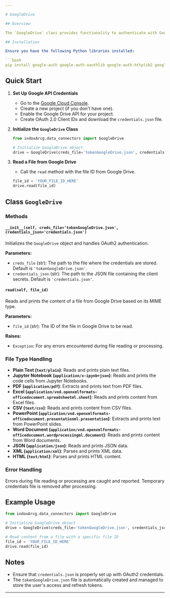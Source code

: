```yaml
---

# GoogleDrive 

## Overview

The `GoogleDrive` class provides functionality to authenticate with Google Drive using OAuth2 and read the content of various file types from Google Drive. It supports multiple file formats including plain text, Jupyter Notebooks, PDF, Excel, CSV, PowerPoint, Word documents, JSON, XML, and HTML.

## Installation

Ensure you have the following Python libraries installed:

```bash
pip install google-auth google-auth-oauthlib google-auth-httplib2 google-api-python-client pandas nbformat PyPDF2 python-pptx python-docx beautifulsoup4
```

## Quick Start

1. **Set Up Google API Credentials**

   - Go to the [Google Cloud Console](https://console.cloud.google.com/).
   - Create a new project (if you don't have one).
   - Enable the Google Drive API for your project.
   - Create OAuth 2.0 Client IDs and download the `credentials.json` file.

2. **Initialize the `GoogleDrive` Class**

   ```python
   from indoxArcg.data_connectors import GoogleDrive

   # Initialize GoogleDrive object
   drive = GoogleDrive(creds_file='tokenGoogleDrive.json', credentials_json='credentials.json')
   ```

3. **Read a File from Google Drive**

   - Call the `read` method with the file ID from Google Drive.

   ```python
   file_id = 'YOUR_FILE_ID_HERE'
   drive.read(file_id)
   ```

## Class `GoogleDrive`

### Methods

#### `__init__(self, creds_file='tokenGoogleDrive.json', credentials_json='credentials.json')`

Initializes the `GoogleDrive` object and handles OAuth2 authentication.

**Parameters:**
- `creds_file` (str): The path to the file where the credentials are stored. Default is `'tokenGoogleDrive.json'`.
- `credentials_json` (str): The path to the JSON file containing the client secrets. Default is `'credentials.json'`.



#### `read(self, file_id)`

Reads and prints the content of a file from Google Drive based on its MIME type.

**Parameters:**
- `file_id` (str): The ID of the file in Google Drive to be read.

**Raises:**
- `Exception`: For any errors encountered during file reading or processing.

### File Type Handling

- **Plain Text (`text/plain`)**: Reads and prints plain text files.
- **Jupyter Notebook (`application/x-ipynb+json`)**: Reads and prints the code cells from Jupyter Notebooks.
- **PDF (`application/pdf`)**: Extracts and prints text from PDF files.
- **Excel (`application/vnd.openxmlformats-officedocument.spreadsheetml.sheet`)**: Reads and prints content from Excel files.
- **CSV (`text/csv`)**: Reads and prints content from CSV files.
- **PowerPoint (`application/vnd.openxmlformats-officedocument.presentationml.presentation`)**: Extracts and prints text from PowerPoint slides.
- **Word Document (`application/vnd.openxmlformats-officedocument.wordprocessingml.document`)**: Reads and prints content from Word documents.
- **JSON (`application/json`)**: Reads and prints JSON data.
- **XML (`application/xml`)**: Parses and prints XML data.
- **HTML (`text/html`)**: Parses and prints HTML content.

### Error Handling

Errors during file reading or processing are caught and reported. Temporary credentials file is removed after processing.

## Example Usage

```python
from indoxArcg.data_connectors import GoogleDrive

# Initialize GoogleDrive object
drive = GoogleDrive(creds_file='tokenGoogleDrive.json', credentials_json='credentials.json')

# Read content from a file with a specific file ID
file_id = 'YOUR_FILE_ID_HERE'
drive.read(file_id)
```

## Notes

- Ensure that `credentials.json` is properly set up with OAuth2 credentials.
- The `tokenGoogleDrive.json` file is automatically created and managed to store the user's access and refresh tokens.

---
```

